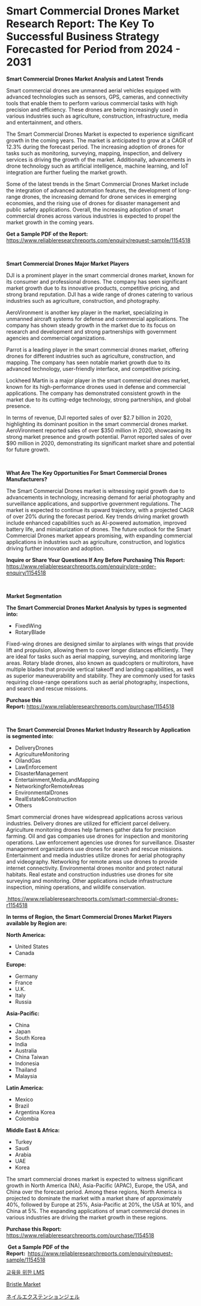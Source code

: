 <p><h1>Smart Commercial Drones Market Research Report: The Key To Successful Business Strategy Forecasted for Period from 2024 - 2031</h1></p><p><strong>Smart Commercial Drones Market Analysis and Latest Trends</strong></p>
<p><p>Smart commercial drones are unmanned aerial vehicles equipped with advanced technologies such as sensors, GPS, cameras, and connectivity tools that enable them to perform various commercial tasks with high precision and efficiency. These drones are being increasingly used in various industries such as agriculture, construction, infrastructure, media and entertainment, and others.</p><p>The Smart Commercial Drones Market is expected to experience significant growth in the coming years. The market is anticipated to grow at a CAGR of 12.3% during the forecast period. The increasing adoption of drones for tasks such as monitoring, surveying, mapping, inspection, and delivery services is driving the growth of the market. Additionally, advancements in drone technology such as artificial intelligence, machine learning, and IoT integration are further fueling the market growth.</p><p>Some of the latest trends in the Smart Commercial Drones Market include the integration of advanced automation features, the development of long-range drones, the increasing demand for drone services in emerging economies, and the rising use of drones for disaster management and public safety applications. Overall, the increasing adoption of smart commercial drones across various industries is expected to propel the market growth in the coming years.</p></p>
<p><strong>Get a Sample PDF of the Report:&nbsp;</strong> <a href="https://www.reliableresearchreports.com/enquiry/request-sample/1154518">https://www.reliableresearchreports.com/enquiry/request-sample/1154518</a></p>
<p>&nbsp;</p>
<p><strong>Smart Commercial Drones Major Market Players</strong></p>
<p><p>DJI is a prominent player in the smart commercial drones market, known for its consumer and professional drones. The company has seen significant market growth due to its innovative products, competitive pricing, and strong brand reputation. DJI has a wide range of drones catering to various industries such as agriculture, construction, and photography.</p><p>AeroVironment is another key player in the market, specializing in unmanned aircraft systems for defense and commercial applications. The company has shown steady growth in the market due to its focus on research and development and strong partnerships with government agencies and commercial organizations.</p><p>Parrot is a leading player in the smart commercial drones market, offering drones for different industries such as agriculture, construction, and mapping. The company has seen notable market growth due to its advanced technology, user-friendly interface, and competitive pricing.</p><p>Lockheed Martin is a major player in the smart commercial drones market, known for its high-performance drones used in defense and commercial applications. The company has demonstrated consistent growth in the market due to its cutting-edge technology, strong partnerships, and global presence.</p><p>In terms of revenue, DJI reported sales of over $2.7 billion in 2020, highlighting its dominant position in the smart commercial drones market. AeroVironment reported sales of over $350 million in 2020, showcasing its strong market presence and growth potential. Parrot reported sales of over $90 million in 2020, demonstrating its significant market share and potential for future growth.</p></p>
<p>&nbsp;</p>
<p><strong>What Are The Key Opportunities For Smart Commercial Drones Manufacturers?</strong></p>
<p><p>The Smart Commercial Drones market is witnessing rapid growth due to advancements in technology, increasing demand for aerial photography and surveillance applications, and supportive government regulations. The market is expected to continue its upward trajectory, with a projected CAGR of over 20% during the forecast period. Key trends driving market growth include enhanced capabilities such as AI-powered automation, improved battery life, and miniaturization of drones. The future outlook for the Smart Commercial Drones market appears promising, with expanding commercial applications in industries such as agriculture, construction, and logistics driving further innovation and adoption.</p></p>
<p><strong>Inquire or Share Your Questions If Any Before Purchasing This Report:</strong> <a href="https://www.reliableresearchreports.com/enquiry/pre-order-enquiry/1154518">https://www.reliableresearchreports.com/enquiry/pre-order-enquiry/1154518</a></p>
<p>&nbsp;</p>
<p><strong>Market Segmentation</strong></p>
<p><strong>The Smart Commercial Drones Market Analysis by types is segmented into:</strong></p>
<p><ul><li>FixedWing</li><li>RotaryBlade</li></ul></p>
<p><p>Fixed-wing drones are designed similar to airplanes with wings that provide lift and propulsion, allowing them to cover longer distances efficiently. They are ideal for tasks such as aerial mapping, surveying, and monitoring large areas. Rotary blade drones, also known as quadcopters or multirotors, have multiple blades that provide vertical takeoff and landing capabilities, as well as superior maneuverability and stability. They are commonly used for tasks requiring close-range operations such as aerial photography, inspections, and search and rescue missions.</p></p>
<p><strong>Purchase this Report:&nbsp;</strong><a href="https://www.reliableresearchreports.com/purchase/1154518">https://www.reliableresearchreports.com/purchase/1154518</a></p>
<p>&nbsp;</p>
<p><strong>The Smart Commercial Drones Market Industry Research by Application is segmented into:</strong></p>
<p><ul><li>DeliveryDrones</li><li>AgricultureMonitoring</li><li>OilandGas</li><li>LawEnforcement</li><li>DisasterManagement</li><li>Entertainment,Media,andMapping</li><li>NetworkingforRemoteAreas</li><li>EnvironmentalDrones</li><li>RealEstate&Construction</li><li>Others</li></ul></p>
<p><p>Smart commercial drones have widespread applications across various industries. Delivery drones are utilized for efficient parcel delivery. Agriculture monitoring drones help farmers gather data for precision farming. Oil and gas companies use drones for inspection and monitoring operations. Law enforcement agencies use drones for surveillance. Disaster management organizations use drones for search and rescue missions. Entertainment and media industries utilize drones for aerial photography and videography. Networking for remote areas use drones to provide internet connectivity. Environmental drones monitor and protect natural habitats. Real estate and construction industries use drones for site surveying and monitoring. Other applications include infrastructure inspection, mining operations, and wildlife conservation.</p></p>
<p><a href="https://www.reliableresearchreports.com/smart-commercial-drones-r1154518">&nbsp;https://www.reliableresearchreports.com/smart-commercial-drones-r1154518</a></p>
<p><strong>In terms of Region, the Smart Commercial Drones Market Players available by Region are:</strong></p>
<p>
    <p> <strong> North America: </strong>
        <ul>
            <li>United States</li>
            <li>Canada</li>
        </ul>
        </p> 
    <p> <strong> Europe: </strong>
        <ul>
            <li>Germany</li>
            <li>France</li>
            <li>U.K.</li>
            <li>Italy</li>
            <li>Russia</li>
        </ul>
        </p> 
    <p> <strong> Asia-Pacific: </strong>
        <ul>
            <li>China</li>
            <li>Japan</li>
            <li>South Korea</li>
            <li>India</li>
            <li>Australia</li>
            <li>China Taiwan</li>
            <li>Indonesia</li>
            <li>Thailand</li>
            <li>Malaysia</li>
        </ul>
        </p> 
    <p> <strong> Latin America: </strong>
        <ul>
            <li>Mexico</li>
            <li>Brazil</li>
            <li>Argentina Korea</li>
            <li>Colombia</li>
        </ul>
        </p> 
    <p> <strong> Middle East & Africa: </strong>
        <ul>
            <li>Turkey</li>
            <li>Saudi</li>
            <li>Arabia</li>
            <li>UAE</li>
            <li>Korea</li>
        </ul>
    </p>
    </p>
<p><p>The smart commercial drones market is expected to witness significant growth in North America (NA), Asia-Pacific (APAC), Europe, the USA, and China over the forecast period. Among these regions, North America is projected to dominate the market with a market share of approximately 40%, followed by Europe at 25%, Asia-Pacific at 20%, the USA at 10%, and China at 5%. The expanding applications of smart commercial drones in various industries are driving the market growth in these regions.</p></p>
<p><strong>Purchase this Report: </strong><a href="https://www.reliableresearchreports.com/purchase/1154518">https://www.reliableresearchreports.com/purchase/1154518</a></p>
<p>&nbsp;<strong>Get a Sample PDF of the Report:&nbsp;&nbsp;</strong><a href="https://www.reliableresearchreports.com/enquiry/request-sample/1154518">https://www.reliableresearchreports.com/enquiry/request-sample/1154518</a></p>
<p><strong></strong></p>
<p><p><a href="https://medium.com/@carlosrtzkzhj/%EA%B5%90%EC%9C%A1-%EC%8B%9C%EC%9E%A5%EC%9D%84-%EC%9C%84%ED%95%9C-lms-%EC%8B%9C%EC%9E%A5-cagr-%EC%8B%9C%EC%9E%A5-%ED%8A%B8%EB%A0%8C%EB%93%9C-%EB%B0%8F-%EC%84%B1%EC%9E%A5-%EC%A0%84%EB%9E%B5%EC%97%90-%EB%8C%80%ED%95%9C-%ED%86%B5%EC%B0%B0%EB%A0%A5-c10b55901c78">교육을 위한 LMS</a></p><p><a href="https://fearless-okapi-6c8.notion.site/Bristle-Market-Size-Growing-and-Forecasted-for-period-from-2024-2031-and-provides-complete-market--675dabb382d146b6b52f40f605bbe0f7">Bristle Market</a></p><p><a href="https://medium.com/@saigekulas/%E3%83%8D%E3%82%A4%E3%83%AB%E3%82%A8%E3%82%AF%E3%82%B9%E3%83%86%E3%83%B3%E3%82%B7%E3%83%A7%E3%83%B3%E3%82%B8%E3%82%A7%E3%83%AB%E5%B8%82%E5%A0%B4%E3%81%AF-%E5%B8%82%E5%A0%B4%E3%82%B7%E3%82%A7%E3%82%A2-%E3%82%B5%E3%82%A4%E3%82%BA-%E3%81%8A%E3%82%88%E3%81%B32031%E5%B9%B4%E3%81%BE%E3%81%A7%E3%81%AE%E4%BA%88%E6%B8%AC%E3%82%92%E4%B8%AD%E5%BF%83%E3%81%AB%E3%81%97%E3%81%A6%E3%81%84%E3%81%BE%E3%81%99-95cd0798801d">ネイルエクステンションジェル</a></p></p>